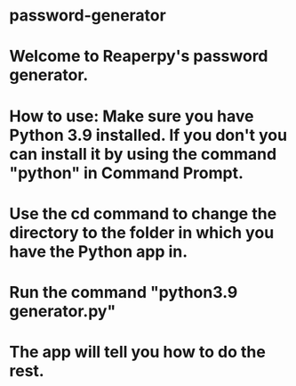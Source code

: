 # password-generator
# Welcome to Reaperpy's password generator.
# How to use: Make sure you have Python 3.9 installed. If you don't you can install it by using the command "python" in Command Prompt.
# Use the cd command to change the directory to the folder in which you have the Python app in.
# Run the command "python3.9 generator.py"
# The app will tell you how to do the rest.
